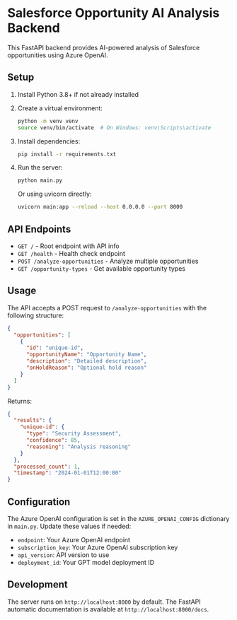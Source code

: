 # Salesforce Opportunity AI Analysis Backend

This FastAPI backend provides AI-powered analysis of Salesforce opportunities using Azure OpenAI.

## Setup

1. Install Python 3.8+ if not already installed
2. Create a virtual environment:
   ```bash
   python -m venv venv
   source venv/bin/activate  # On Windows: venv\Scripts\activate
   ```

3. Install dependencies:
   ```bash
   pip install -r requirements.txt
   ```

4. Run the server:
   ```bash
   python main.py
   ```
   
   Or using uvicorn directly:
   ```bash
   uvicorn main:app --reload --host 0.0.0.0 --port 8000
   ```

## API Endpoints

- `GET /` - Root endpoint with API info
- `GET /health` - Health check endpoint
- `POST /analyze-opportunities` - Analyze multiple opportunities
- `GET /opportunity-types` - Get available opportunity types

## Usage

The API accepts a POST request to `/analyze-opportunities` with the following structure:

```json
{
  "opportunities": [
    {
      "id": "unique-id",
      "opportunityName": "Opportunity Name",
      "description": "Detailed description",
      "onHoldReason": "Optional hold reason"
    }
  ]
}
```

Returns:

```json
{
  "results": {
    "unique-id": {
      "type": "Security Assessment",
      "confidence": 85,
      "reasoning": "Analysis reasoning"
    }
  },
  "processed_count": 1,
  "timestamp": "2024-01-01T12:00:00"
}
```

## Configuration

The Azure OpenAI configuration is set in the `AZURE_OPENAI_CONFIG` dictionary in `main.py`. Update these values if needed:

- `endpoint`: Your Azure OpenAI endpoint
- `subscription_key`: Your Azure OpenAI subscription key
- `api_version`: API version to use
- `deployment_id`: Your GPT model deployment ID

## Development

The server runs on `http://localhost:8000` by default. The FastAPI automatic documentation is available at `http://localhost:8000/docs`.